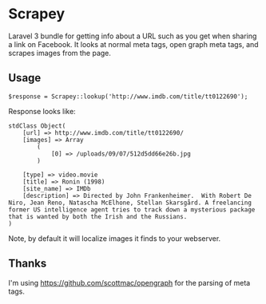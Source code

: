 # Scrapey

Laravel 3 bundle for getting info about a URL such as you get when sharing a link on Facebook.  It looks at normal meta tags, open graph meta tags, and scrapes images from the page.

## Usage

	$response = Scrapey::lookup('http://www.imdb.com/title/tt0122690');

Response looks like:

	stdClass Object(
		[url] => http://www.imdb.com/title/tt0122690/
		[images] => Array
			(
				[0] => /uploads/09/07/512d5dd66e26b.jpg
			)

		[type] => video.movie
		[title] => Ronin (1998)
		[site_name] => IMDb
		[description] => Directed by John Frankenheimer.  With Robert De Niro, Jean Reno, Natascha McElhone, Stellan Skarsgård. A freelancing former US intelligence agent tries to track down a mysterious package that is wanted by both the Irish and the Russians.
	)
	
Note, by default it will localize images it finds to your webserver.

## Thanks

I'm using https://github.com/scottmac/opengraph for the parsing of meta tags.